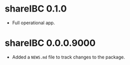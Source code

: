 # shareIBC 0.1.0
* Full operational app.

# shareIBC 0.0.0.9000

* Added a `NEWS.md` file to track changes to the package.
